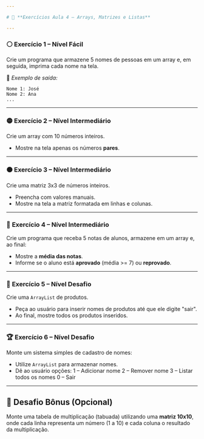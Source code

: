 ```yaml
---

# 🚩 **Exercícios Aula 4 – Arrays, Matrizes e Listas**

---
```


### ⚪ **Exercício 1 – Nível Fácil**

Crie um programa que armazene 5 nomes de pessoas em um array e, em seguida, imprima cada nome na tela.

🧠 *Exemplo de saída:*

```
Nome 1: José  
Nome 2: Ana  
...  
```

---

### 🟡 **Exercício 2 – Nível Intermediário**

Crie um array com 10 números inteiros.

* Mostre na tela apenas os números **pares**.

---

### 🟠 **Exercício 3 – Nível Intermediário**

Crie uma matriz 3x3 de números inteiros.

* Preencha com valores manuais.
* Mostre na tela a matriz formatada em linhas e colunas.

---

### 🔵 **Exercício 4 – Nível Intermediário**

Crie um programa que receba 5 notas de alunos, armazene em um array e, ao final:

* Mostre a **média das notas**.
* Informe se o aluno está **aprovado** (média >= 7) ou **reprovado**.

---

### 🔴 **Exercício 5 – Nível Desafio**

Crie uma `ArrayList` de produtos.

* Peça ao usuário para inserir nomes de produtos até que ele digite "sair".
* Ao final, mostre todos os produtos inseridos.

---

### 🏆 **Exercício 6 – Nível Desafio**

Monte um sistema simples de cadastro de nomes:

* Utilize `ArrayList` para armazenar nomes.
* Dê ao usuário opções:
  1 – Adicionar nome
  2 – Remover nome
  3 – Listar todos os nomes
  0 – Sair

---

## 🧠 **Desafio Bônus (Opcional)**

Monte uma tabela de multiplicação (tabuada) utilizando uma **matriz 10x10**, onde cada linha representa um número (1 a
10) e cada coluna o resultado da multiplicação.

